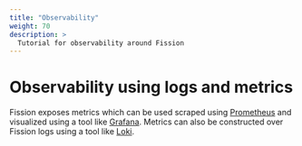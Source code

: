 ```yaml
---
title: "Observability"
weight: 70
description: >
  Tutorial for observability around Fission
---
```



# Observability using logs and metrics

Fission exposes metrics which can be used scraped using [Prometheus](https://github.com/prometheus/prometheus) and visualized using a tool like [Grafana](https://github.com/grafana/grafana). Metrics can also be constructed over Fission logs using a tool like [Loki](https://github.com/grafana/loki).
